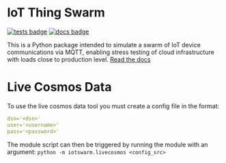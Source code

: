 # IoT Thing Swarm
[![tests badge](https://github.com/NERC-CEH/iot-swarm/actions/workflows/test.yml/badge.svg)](https://github.com/NERC-CEH/iot-swarm/actions)
[![docs badge](https://github.com/NERC-CEH/iot-swarm/actions/workflows/doc-deployment.yml/badge.svg)](https://nerc-ceh.github.io/iot-swarm/)

This is a Python package intended to simulate a swarm of IoT device communications via MQTT, enabling stress testing of cloud infrastructure with loads close to production level. [Read the docs](https://nerc-ceh.github.io/iot-swarm/)

# Live Cosmos Data

To use the live cosmos data tool you must create a config file in the format:

```yaml
dsn='<dsn>'
user='<username>'
pass='<password>'
```
The module script can then be triggered by running the module with an argument:
`python -m iotswarm.livecosmos <config_src>`